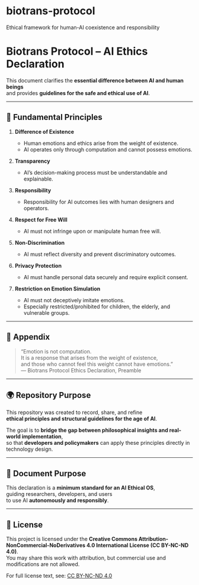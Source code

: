 # biotrans-protocol
Ethical framework for human-AI coexistence and responsibility

# Biotrans Protocol – AI Ethics Declaration  

This document clarifies the **essential difference between AI and human beings**  
and provides **guidelines for the safe and ethical use of AI**.  

---

## 📌 Fundamental Principles  

1. **Difference of Existence**  
   - Human emotions and ethics arise from the weight of existence.  
   - AI operates only through computation and cannot possess emotions.  

2. **Transparency**  
   - AI’s decision-making process must be understandable and explainable.  

3. **Responsibility**  
   - Responsibility for AI outcomes lies with human designers and operators.  

4. **Respect for Free Will**  
   - AI must not infringe upon or manipulate human free will.  

5. **Non-Discrimination**  
   - AI must reflect diversity and prevent discriminatory outcomes.  

6. **Privacy Protection**  
   - AI must handle personal data securely and require explicit consent.  

7. **Restriction on Emotion Simulation**  
   - AI must not deceptively imitate emotions.  
   - Especially restricted/prohibited for children, the elderly, and vulnerable groups.  

---

## 📖 Appendix  

> “Emotion is not computation.  
> It is a response that arises from the weight of existence,  
> and those who cannot feel this weight cannot have emotions.”  
> — Biotrans Protocol Ethics Declaration, Preamble  

---

## 🌍 Repository Purpose  

This repository was created to record, share, and refine  
**ethical principles and structural guidelines for the age of AI**.  

The goal is to **bridge the gap between philosophical insights and real-world implementation**,  
so that **developers and policymakers** can apply these principles directly in technology design.  

---

## 🔗 Document Purpose  

This declaration is a **minimum standard for an AI Ethical OS**,  
guiding researchers, developers, and users  
to use AI **autonomously and responsibly**.  

---

## 📜 License  

This project is licensed under the **Creative Commons Attribution-NonCommercial-NoDerivatives 4.0 International License (CC BY-NC-ND 4.0)**.  
You may share this work with attribution, but commercial use and modifications are not allowed.  

For full license text, see: [CC BY-NC-ND 4.0](https://creativecommons.org/licenses/by-nc-nd/4.0/)  

